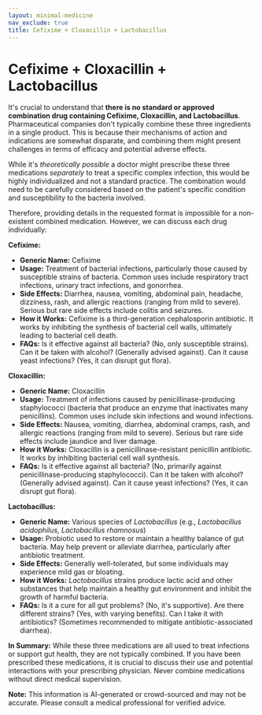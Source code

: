 ```yaml
---
layout: minimal-medicine
nav_exclude: true
title: Cefixime + Cloxacillin + Lactobacillus
---
```


# Cefixime + Cloxacillin + Lactobacillus

It's crucial to understand that **there is no standard or approved combination drug containing Cefixime, Cloxacillin, and Lactobacillus**.  Pharmaceutical companies don't typically combine these three ingredients in a single product.  This is because their mechanisms of action and indications are somewhat disparate, and combining them might present challenges in terms of efficacy and potential adverse effects.

While it's *theoretically possible* a doctor might prescribe these three medications *separately* to treat a specific complex infection, this would be highly individualized and not a standard practice.  The combination would need to be carefully considered based on the patient's specific condition and susceptibility to the bacteria involved.

Therefore, providing details in the requested format is impossible for a non-existent combined medication.  However, we can discuss each drug individually:

**Cefixime:**

* **Generic Name:** Cefixime
* **Usage:**  Treatment of bacterial infections, particularly those caused by susceptible strains of bacteria.  Common uses include respiratory tract infections, urinary tract infections, and gonorrhea.
* **Side Effects:** Diarrhea, nausea, vomiting, abdominal pain, headache, dizziness, rash, and allergic reactions (ranging from mild to severe).  Serious but rare side effects include colitis and seizures.
* **How it Works:**  Cefixime is a third-generation cephalosporin antibiotic. It works by inhibiting the synthesis of bacterial cell walls, ultimately leading to bacterial cell death.
* **FAQs:**  Is it effective against all bacteria? (No, only susceptible strains). Can it be taken with alcohol? (Generally advised against). Can it cause yeast infections? (Yes, it can disrupt gut flora).


**Cloxacillin:**

* **Generic Name:** Cloxacillin
* **Usage:** Treatment of infections caused by penicillinase-producing staphylococci (bacteria that produce an enzyme that inactivates many penicillins).  Common uses include skin infections and wound infections.
* **Side Effects:** Nausea, vomiting, diarrhea, abdominal cramps, rash, and allergic reactions (ranging from mild to severe).  Serious but rare side effects include jaundice and liver damage.
* **How it Works:** Cloxacillin is a penicillinase-resistant penicillin antibiotic. It works by inhibiting bacterial cell wall synthesis.
* **FAQs:**  Is it effective against all bacteria? (No, primarily against penicillinase-producing staphylococci). Can it be taken with alcohol? (Generally advised against). Can it cause yeast infections? (Yes, it can disrupt gut flora).


**Lactobacillus:**

* **Generic Name:** Various species of *Lactobacillus* (e.g., *Lactobacillus acidophilus*, *Lactobacillus rhamnosus*)
* **Usage:** Probiotic used to restore or maintain a healthy balance of gut bacteria.  May help prevent or alleviate diarrhea, particularly after antibiotic treatment.
* **Side Effects:** Generally well-tolerated, but some individuals may experience mild gas or bloating.
* **How it Works:**  *Lactobacillus* strains produce lactic acid and other substances that help maintain a healthy gut environment and inhibit the growth of harmful bacteria.
* **FAQs:**  Is it a cure for all gut problems? (No, it's supportive).  Are there different strains? (Yes, with varying benefits).  Can I take it with antibiotics? (Sometimes recommended to mitigate antibiotic-associated diarrhea).


**In Summary:** While these three medications are all used to treat infections or support gut health, they are not typically combined.  If you have been prescribed these medications, it is crucial to discuss their use and potential interactions with your prescribing physician.  Never combine medications without direct medical supervision.


**Note:** This information is AI-generated or crowd-sourced and may not be accurate. Please consult a medical professional for verified advice.